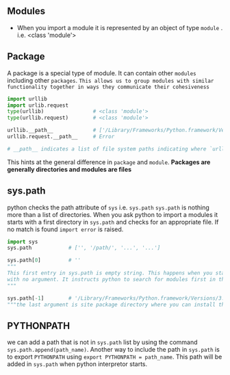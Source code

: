 ## Modules
- When you import a module it is represented by an object of type `module` . i.e. <class 'module'>

## Package
A package is a special type of module. It can contain other `modules` including other `packages`.
`This allows us to group modules with similar functionality together in ways they communicate their cohesiveness`

```python
import urllib
import urlib.request
type(urllib)                # <class 'module'>
type(urllib.request)        # <class 'module'>

urllib.__path__             # ['/Library/Frameworks/Python.framework/Versions/3.7/lib/python3.7/urllib']
urllib.request.__path__     # Error

# __path__ indicates a list of file system paths indicating where `urllib` searches to find nested modules.

```

This hints at the general difference in `package` and `module`.
**Packages are generally directories and modules are files**

## sys.path
python checks the path attribute of `sys` i.e. `sys.path`
`sys.path` is nothing more than a list of directories. When you ask python to import a modules it starts with a first directory in `sys.path` and checks for an appropriate file. If no match is found `import error` is raised.

```python
import sys
sys.path            # ['', '/path/', '...', '...']

sys.path[0]         # ''
"""
This first entry in sys.path is empty string. This happens when you start the python interpretor 
with no argument. It instructs python to search for modules first in the current directory
"""

sys.path[-1]        # '/Library/Frameworks/Python.framework/Versions/3.7/lib/python3.7/site-packages'
"""the last argument is site package directory where you can install third party modules"""

```

## PYTHONPATH
we can add a path that is not in `sys.path` list by using the command `sys.path.append(path_name)`. 
Another way to include the path in `sys.path` is to export `PYTHONPATH` using `export PYTHONPATH = path_name`. This path will be added in `sys.path` when python interpretor starts.
